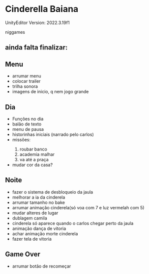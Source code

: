 # Cinderella Baiana

<p>UnityEditor Version: 2022.3.19f1</p>
<p> niggames </p>
<h2> ainda falta finalizar: </h2>


<h2> Menu </h2>
<ul>
    <li>arrumar menu</li>
    <li>colocar trailer</li>
    <li>trilha sonora</li>
    <li>imagens de inicio, q nem jogo grande</li>
</ul>

<h2> Dia </h2>
<ul>
    <li>Funções no dia</li>
    <li>balão de texto</li>
    <li>menu de pausa</li>
    <li>historinhas iniciais (narrado pelo carlos)</li>
    <li>missões:</li>
        <ol>
            <li>roubar banco</li>
            <li>academia malhar</li>
            <li>va até a praça</li>
        </ol>
    <li>mudar cor da casa?</li>
</ul>

<h2> Noite </h2>
<ul>
    <li>fazer o sistema de desbloqueio da jaula</li>
    <li>melhorar a ia da cinderela</li>
    <li>arrumar tamanho no bake</li>
    <li>arrumar animação cinderela(só voa com 7 e luz vermelah com 5)</li>
    <li>mudar alteres de lugar</li>
    <li>dublagem camila</li>
    <li>cinderela só aparece quando o carlos chegar perto da jaula</li>
    <li>animação dança de vitoria</li>
    <li>achar animação morte cinderela</li>
    <li>fazer tela de vitoria</li>
</ul>

<h2> Game Over </h2>
<ul>
    <li>arrumar botão de recomeçar</li>
</ul>
